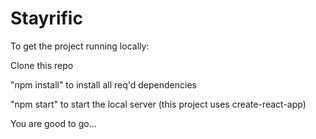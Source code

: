 # Stayrific

To get the project running locally:

Clone this repo

"npm install" to install all req'd dependencies

"npm start" to start the local server (this project uses create-react-app)

You are good to go...
